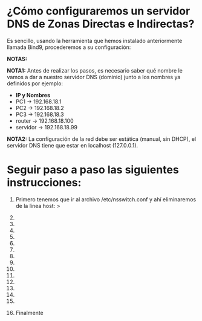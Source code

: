 # ¿Cómo configuraremos un servidor DNS de Zonas Directas e Indirectas?

Es sencillo, usando la herramienta que hemos instalado anteriormente llamada Bind9, procederemos a su configuración:

**NOTAS:** 

**NOTA1:** Antes de realizar los pasos, es necesario saber qué nombre le vamos a dar a nuestro servidor DNS (dominio) junto a los nombres ya definidos por ejemplo:
* **IP y Nombres**
* PC1 -> 192.168.18.1
* PC2 -> 192.168.18.2
* PC3 -> 192.168.18.3
* router -> 192.168.18.100
* servidor -> 192.168.18.99

**NOTA2:** La configuración de la red debe ser estática (manual, sin DHCP), el servidor DNS tiene que estar en localhost (127.0.0.1).


# Seguir paso a paso las siguientes instrucciones:
1. Primero tenemos que ir al archivo /etc/nsswitch.conf y ahí eliminaremos de la línea host: > 

2.
3.
4.
5.
6.
7.
8.
9.
10.
11.
12.
13.
14.
15.
16. Finalmente
